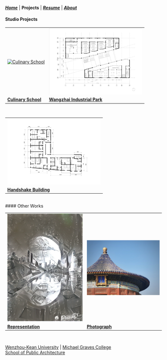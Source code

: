 ***[Home](https://ZMRFlora.github.io/Portfolio/index)*** | **Projects** | ***[Resume](https://ZMRFlora.github.io/Portfolio/Resume)*** | ***[About](https://ZMRFlora.github.io/Portfolio/About)*** 
<br>

#### Studio Projects
<table style="width:100%; border-collapse: collapse; border: none;">
  <tr style="border: none;">
    <td style="border: none;"><a href="https://ZMRFlora.github.io/Portfolio/Culinary school"><img alt="Culinary School" src="https://github.com/ZMRFlora/Portfolio/blob/gh-pages/Images/20-Summer/Third%20Floor-01.jpg?raw=true" width="300"></a></td>
    <td style="border: none;"><a href="https://ZMRFlora.github.io/Portfolio/Wangzhai Industrial Park"><img alt="Wangzhai Industrial Park" src="https://github.com/ZMRFlora/Portfolio/blob/gh-pages/Images/B-F1-01.jpg?raw=true" width="300"></a></td>

  </tr><tr style="border: none;">
    <td style="border: none;"><a href="https://ZMRFlora.github.io/Portfolio/Culinary school"><b>Culinary School</b></a></td>
    <td style="border: none;"><a href="https://ZMRFlora.github.io/Portfolio/Wangzhai Industrial Park"><b>Wangzhai Industrial Park</b></a></td>
  </tr></table>
<br/>
<table style="width:100%; border-collapse: collapse; border: none;">
  <tr style="border: none;">
    <td style="border: none;"><a href="https://ZMRFlora.github.io/Portfolio/Handshake Building"><img alt="Handshake Building" src="https://github.com/ZMRFlora/Portfolio/blob/gh-pages/Images/Residence-Floor%20Plan-01.jpg?raw=true" width="300"></a></td>

  </tr><tr style="border: none;">
    <td style="border: none;"><a href="https://ZMRFlora.github.io/Portfolio/Handshake Building"><b>Handshake Building</b></a></td>
  </tr></table>
<br/>
#### Other Works
<table style="width:100%; border-collapse: collapse; border: none;">
  <tr style="border: none;">
    <td style="border: none;"><a href="https://ZMRFlora.github.io/Portfolio/Representation"><img alt="Representation" src="https://github.com/ZMRFlora/Portfolio/blob/gh-pages/Images/Repre/24ea13ff411108f2fb0b18e484782bae.jpg?raw=true" width="300"></a></td>
    <td style="border: none;"><a href="https://ZMRFlora.github.io/Portfolio/Photograph"><img alt="Photograph" src="https://github.com/ZMRFlora/Portfolio/blob/gh-pages/Images/Photograph/53077cb25d31e74b1fd99b977bf8f47.jpg?raw=true" width="300"></a></td>

  </tr><tr style="border: none;">
    <td style="border: none;"><a href="https://ZMRFlora.github.io/Portfolio/Representation"><b>Representation</b></a></td>
    <td style="border: none;"><a href="https://ZMRFlora.github.io/Portfolio/Photograph"><b>Photograph</b></a></td>
  </tr></table>
<br/>

[Wenzhou-Kean University](https://wku.edu.cn/) | [Michael Graves College](http://design.wku.edu.cn/)<br/>
[School of Public Architecture](http://design.wku.edu.cn/)<br>
